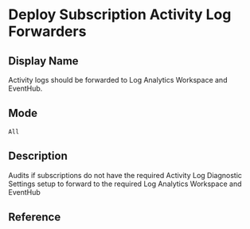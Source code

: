 # Deploy Subscription Activity Log Forwarders

## Display Name

Activity logs should be forwarded to Log Analytics Workspace and EventHub.

## Mode

`All`

## Description

Audits if subscriptions do not have the required Activity Log Diagnostic Settings setup to forward to the required Log Analytics Workspace and EventHub

## Reference
